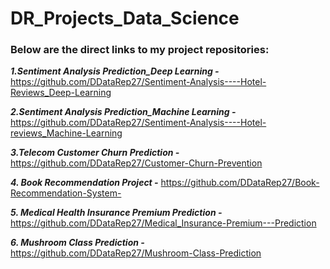 # DR_Projects_Data_Science




### Below are the direct links to my project repositories:


***1.Sentiment Analysis Prediction_Deep Learning -*** https://github.com/DDataRep27/Sentiment-Analysis----Hotel-Reviews_Deep-Learning

***2.Sentiment Analysis Prediction_Machine Learning -*** https://github.com/DDataRep27/Sentiment-Analysis----Hotel-reviews_Machine-Learning

***3.Telecom Customer Churn Prediction -*** https://github.com/DDataRep27/Customer-Churn-Prevention

***4. Book Recommendation Project -*** https://github.com/DDataRep27/Book-Recommendation-System-

***5. Medical Health Insurance Premium Prediction -*** https://github.com/DDataRep27/Medical_Insurance-Premium---Prediction

***6. Mushroom Class Prediction -*** https://github.com/DDataRep27/Mushroom-Class-Prediction
